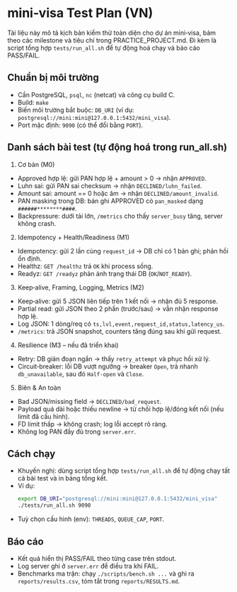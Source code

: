 # mini‑visa Test Plan (VN)

Tài liệu này mô tả kịch bản kiểm thử toàn diện cho dự án mini‑visa, bám theo các milestone và tiêu chí trong PRACTICE_PROJECT.md. Đi kèm là script tổng hợp `tests/run_all.sh` để tự động hoá chạy và báo cáo PASS/FAIL.

## Chuẩn bị môi trường
- Cần PostgreSQL, `psql`, `nc` (netcat) và công cụ build C.
- Build: `make`
- Biến môi trường bắt buộc: `DB_URI` (ví dụ: `postgresql://mini:mini@127.0.0.1:5432/mini_visa`).
- Port mặc định: `9090` (có thể đổi bằng `PORT`).

## Danh sách bài test (tự động hoá trong run_all.sh)

1) Cơ bản (M0)
- Approved hợp lệ: gửi PAN hợp lệ + amount > 0 → nhận `APPROVED`.
- Luhn sai: gửi PAN sai checksum → nhận `DECLINED/luhn_failed`.
- Amount sai: amount == 0 hoặc âm → nhận `DECLINED/amount_invalid`.
- PAN masking trong DB: bản ghi APPROVED có `pan_masked` dạng `######********####`.
- Backpressure: dưới tải lớn, `/metrics` cho thấy `server_busy` tăng, server không crash.

2) Idempotency + Health/Readiness (M1)
- Idempotency: gửi 2 lần cùng `request_id` → DB chỉ có 1 bản ghi; phản hồi ổn định.
- Healthz: `GET /healthz` trả `OK` khi process sống.
- Readyz: `GET /readyz` phản ánh trạng thái DB (`OK`/`NOT_READY`).

3) Keep‑alive, Framing, Logging, Metrics (M2)
- Keep‑alive: gửi 5 JSON liên tiếp trên 1 kết nối → nhận đủ 5 response.
- Partial read: gửi JSON theo 2 phần (trước/sau) → vẫn nhận response hợp lệ.
- Log JSON: 1 dòng/req có `ts,lvl,event,request_id,status,latency_us`.
- `/metrics`: trả JSON snapshot, counters tăng đúng sau khi gửi request.

4) Resilience (M3 – nếu đã triển khai)
- Retry: DB gián đoạn ngắn → thấy `retry_attempt` và phục hồi xử lý.
- Circuit‑breaker: lỗi DB vượt ngưỡng → breaker `Open`, trả nhanh `db_unavailable`, sau đó `Half‑open` và `Close`.

5) Biên & An toàn
- Bad JSON/missing field → `DECLINED/bad_request`.
- Payload quá dài hoặc thiếu newline → từ chối hợp lệ/đóng kết nối (nếu limit đã cấu hình).
- FD limit thấp → không crash; log lỗi accept rõ ràng.
- Không log PAN đầy đủ trong `server.err`.

## Cách chạy
- Khuyến nghị: dùng script tổng hợp `tests/run_all.sh` để tự động chạy tất cả bài test và in bảng tổng kết.
- Ví dụ:
  ```bash
  export DB_URI="postgresql://mini:mini@127.0.0.1:5432/mini_visa"
  ./tests/run_all.sh 9090
  ```
- Tuỳ chọn cấu hình (env): `THREADS`, `QUEUE_CAP`, `PORT`.

## Báo cáo
- Kết quả hiển thị PASS/FAIL theo từng case trên stdout.
- Log server ghi ở `server.err` để điều tra khi FAIL.
- Benchmarks ma trận: chạy `./scripts/bench.sh ...` và ghi ra `reports/results.csv`, tóm tắt trong `reports/RESULTS.md`.

